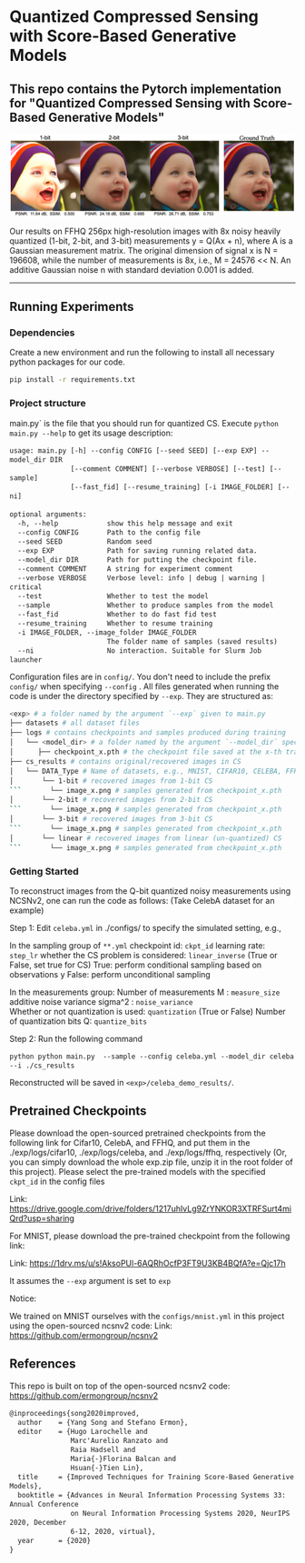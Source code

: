 #  Quantized Compressed Sensing with Score-Based Generative Models

This repo contains the Pytorch implementation for  "Quantized Compressed Sensing with Score-Based Generative Models"
-----------------------------------------------------------------------------------------


![samples](assets/ffhq_123bit.png)

Our results on FFHQ 256px high-resolution images with 8x noisy heavily quantized (1-bit, 2-bit, and 3-bit)  measurements y = Q(Ax + n), where A is a Gaussian measurement matrix. The original dimension of signal x is N = 196608, while the number of measurements is 8x, i.e., M = 24576 << N. An additive Gaussian noise n with standard deviation  0.001 is added.

-----------------------------------------------------------------------------------------

## Running Experiments

### Dependencies

Create a new environment and run the following to install all necessary python packages for our code.

```bash
pip install -r requirements.txt
```

### Project structure

main.py` is the file that you should run for quantized CS. Execute ```python main.py --help``` to get its usage description:

```
usage: main.py [-h] --config CONFIG [--seed SEED] [--exp EXP] --model_dir DIR
               [--comment COMMENT] [--verbose VERBOSE] [--test] [--sample]
               [--fast_fid] [--resume_training] [-i IMAGE_FOLDER] [--ni]

optional arguments:
  -h, --help            show this help message and exit
  --config CONFIG       Path to the config file
  --seed SEED           Random seed
  --exp EXP             Path for saving running related data.
  --model_dir DIR       Path for putting the checkpoint file.
  --comment COMMENT     A string for experiment comment
  --verbose VERBOSE     Verbose level: info | debug | warning | critical
  --test                Whether to test the model
  --sample              Whether to produce samples from the model
  --fast_fid            Whether to do fast fid test
  --resume_training     Whether to resume training
  -i IMAGE_FOLDER, --image_folder IMAGE_FOLDER
                        The folder name of samples (saved results)
  --ni                  No interaction. Suitable for Slurm Job launcher
```

Configuration files are in `config/`. You don't need to include the prefix `config/` when specifying  `--config` . All files generated when running the code is under the directory specified by `--exp`. They are structured as:

```bash
<exp> # a folder named by the argument `--exp` given to main.py
├── datasets # all dataset files
├── logs # contains checkpoints and samples produced during training
│   └── <model_dir> # a folder named by the argument `--model_dir` specified to main.py
│      ├── checkpoint_x.pth # the checkpoint file saved at the x-th training iteration
├── cs_results # contains original/recovered images in CS
│   └── DATA_Type # Name of datasets, e.g., MNIST, CIFAR10, CELEBA, FFHQ
│       └── 1-bit # recovered images from 1-bit CS       
```       └── image_x.png # samples generated from checkpoint_x.pth 
│       └── 2-bit # recovered images from 2-bit CS         
```       └── image_x.png # samples generated from checkpoint_x.pth
│       └── 3-bit # recovered images from 3-bit CS        
```       └── image_x.png # samples generated from checkpoint_x.pth
│       └── linear # recovered images from linear (un-quantized) CS        
```       └── image_x.png # samples generated from checkpoint_x.pth
```




### Getting Started 
To reconstruct images from the Q-bit quantized noisy measurements using NCSNv2, one can run the code as follows:
(Take CelebA dataset for an example)

Step 1: 
Edit `celeba.yml` in ./configs/ to specify the simulated setting, e.g.,

In the sampling group of `**.yml`
    checkpoint id:  `ckpt_id` 
    learning rate:  `step_lr`
    whether the CS problem is considered:  `linear_inverse`  (True or False, set true for CS)
    True: perform conditional sampling based on observations y
    False: perform unconditional sampling 

In the measurements group:
Number of measurements M : `measure_size` 
additive noise variance sigma^2 : `noise_variance`  
Whether or not quantization is used: `quantization`  (True or False)
Number of quantization bits Q: `quantize_bits`


Step 2: 
Run the following command 
```shell
python python main.py  --sample --config celeba.yml --model_dir celeba --i ./cs_results
```
Reconstructed  will be saved in `<exp>/celeba_demo_results/`.



## Pretrained Checkpoints

Please download the open-sourced pretrained checkpoints from the following link for Cifar10, CelebA, and FFHQ, and put them in the 
./exp/logs/cifar10, ./exp/logs/celeba, and ./exp/logs/ffhq, respectively (Or, you can simply download the whole exp.zip file, unzip it in the root folder of this project). Please select the pre-trained models with the specified `ckpt_id`  in the  config files

Link: https://drive.google.com/drive/folders/1217uhIvLg9ZrYNKOR3XTRFSurt4miQrd?usp=sharing


For MNIST, please download the pre-trained checkpoint from the following link:

Link: https://1drv.ms/u/s!AksoPUl-6AQRhOcfP3FT9U3KB4BQfA?e=Qjc17h

It assumes the `--exp`   argument is set to `exp`


Notice:

We trained on MNIST ourselves with the `configs/mnist.yml`  in this project using the open-sourced ncsnv2 code:
Link: https://github.com/ermongroup/ncsnv2
  

## References

This repo is built on top of the open-sourced ncsnv2 code: https://github.com/ermongroup/ncsnv2

```shell
@inproceedings{song2020improved,
  author    = {Yang Song and Stefano Ermon},
  editor    = {Hugo Larochelle and
               Marc'Aurelio Ranzato and
               Raia Hadsell and
               Maria{-}Florina Balcan and
               Hsuan{-}Tien Lin},
  title     = {Improved Techniques for Training Score-Based Generative Models},
  booktitle = {Advances in Neural Information Processing Systems 33: Annual Conference
               on Neural Information Processing Systems 2020, NeurIPS 2020, December
               6-12, 2020, virtual},
  year      = {2020}
}
```


